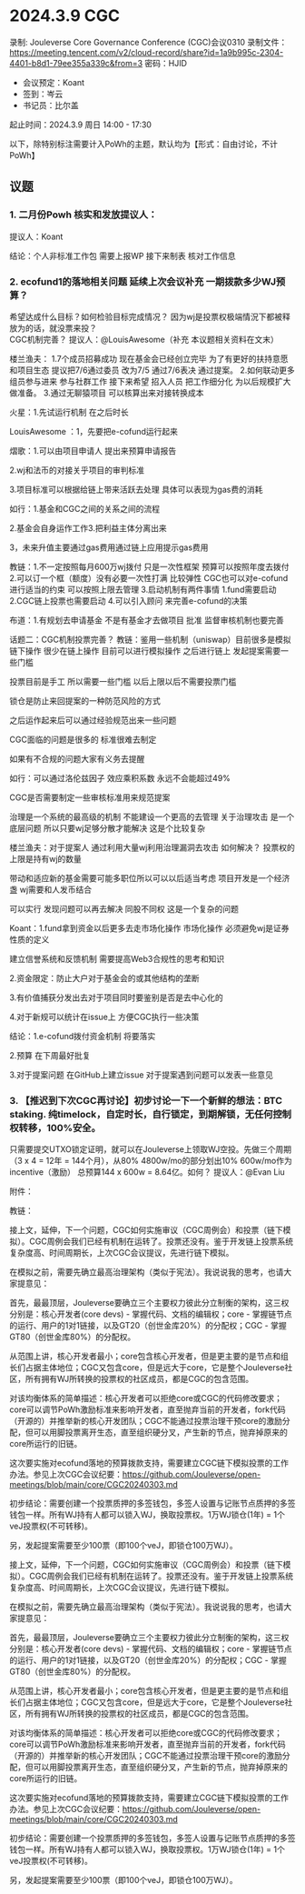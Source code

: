 # 2024.3.9 CGC

录制: Jouleverse Core Governance Conference (CGC)会议0310
录制文件：https://meeting.tencent.com/v2/cloud-record/share?id=1a9b995c-2304-4401-b8d1-79ee355a339c&from=3
密码：HJID
- 会议预定：Koant
- 签到：岑云
- 书记员：比尔盖

起止时间：2024.3.9 周日 14:00 - 17:30

以下，除特别标注需要计入PoWh的主题，默认均为【形式：自由讨论，不计PoWh】

## 议题

### 1. 二月份Powh 核实和发放提议人：
提议人：Koant

结论：个人非标准工作包 需要上报WP  接下来制表 核对工作信息


### 2. ecofund1的落地相关问题 延续上次会议补充 一期拨款多少WJ预算？
希望达成什么目标？如何检验目标完成情况？ 因为wj是投票权极端情況下都被释放为的话，就没票来投？   
CGC机制完善？
提议人：@LouisAwesome（补充 本议题相关资料在文末） 

楼兰渔夫： 1.7个成员招募成功 现在基金会已经创立完毕 为了有更好的扶持意愿 和项目生态 提议把7/6通过委员 改为7/5 通过7/6表决 通过提案。 
          2.如何联动更多组员参与进来 参与社群工作 接下来希望 招入人员 把工作细分化 为以后规模扩大做准备。
          3.通过无聊猿项目 可以核算出来对接转换成本 
          
火星：1.先试运行机制 在之后时长

LouisAwesome ：1，先要把e-cofund运行起来   

熠歌：1.可以由项目申请人 提出来预算申请报告 

2.wj和法币的对接关乎项目的审判标准

3.项目标准可以根据给链上带来活跃去处理 具体可以表现为gas费的消耗

如行：1.基金和CGC之间的关系之间的流程 

2.基金会自身运作工作3.把利益主体分离出来

3，未来升值主要通过gas费用通过链上应用提示gas费用

教链：1.不一定按照每月600万wj拨付  只是一次性框架 预算可以按照年度去拨付 
     2.可以订一个框（额度）没有必要一次性打满 比较弹性 CGC也可以对e-cofund进行适当的约束 可以按照上限去管理
     3.启动机制有两件事情 1.fund需要启动 2.CGC链上投票也需要启动
     4.可以引入顾问 来完善e-cofund的决策
     
布道：1.有规划去申请基金 不是有基金才去做项目 批准 监督审核机制也要完善

话题二：CGC机制投票完善？
教链：鉴用一些机制（uniswap）目前很多是模拟链下操作 很少在链上操作 目前可以进行模拟操作 之后进行链上  发起提案需要一些门槛

投票目前是手工 所以需要一些门槛 以后上限以后不需要投票门槛

锁仓是防止来回提案的一种防范风险的方式

之后运作起来后可以通过经验规范出来一些问题 

CGC面临的问题是很多的 标准很难去制定

如果有不合规的问题大家有义务去提醒

如行：可以通过洛伦兹因子 效应乘积系数 永远不会能超过49%

CGC是否需要制定一些审核标准用来规范提案

治理是一个系统的最高级的机制 不能建设一个更高的去管理 关于治理攻击 是一个底层问题 所以只要wj足够分散才能解决 这是个比较复杂

楼兰渔夫：对于提案人 通过利用大量wj利用治理漏洞去攻击 如何解决？ 投票权的上限是持有wj的数量

带动和适应新的基金需要可能多职位所以可以以后适当考虑 项目开发是一个经济盏 wj需要和人发币结合

可以实行 发现问题可以再去解决 同股不同权 这是一个复杂的问题

Koant：1.fund拿到资金以后更多去走市场化操作 市场化操作 必须避免wj是证券性质的定义

建立信誉系统和反馈机制 需要提高Web3合规性的思考和知识

2.资金限定：防止大户对于基金会的或其他结构的垄断

3.有价值捕获分发出去对于项目同时要鉴别是否是去中心化的

4.对于新规可以统计在issue上 方便CGC执行一些决策

结论：1.e-cofund拨付资金机制 将要落实 

2.预算 在下周最好批复

3.对于提案问题 在GitHub上建立issue 对于提案遇到问题可以发表一些意见

### 3. 【推迟到下次CGC再讨论】初步讨论一下一个新鲜的想法：BTC staking. 纯timelock，自定时长，自行锁定，到期解锁，无任何控制权转移，100%安全。
只需要提交UTXO锁定证明，就可以在Jouleverse上领取WJ空投。先做三个周期（3 x 4 = 12年 = 144个月），从80% 4800w/mo的部分划出10% 600w/mo作为incentive（激励）
总预算144 x 600w = 8.64亿。如何？
提议人：@Evan Liu 

附件：

教链：

接上文，延伸，下一个问题，CGC如何实施审议（CGC周例会）和投票（链下模拟）。CGC周例会我们已经有机制在运转了。投票还没有。鉴于开发链上投票系统复杂度高、时间周期长，上次CGC会议提议，先进行链下模拟。

在模拟之前，需要先确立最高治理架构（类似于宪法）。我说说我的思考，也请大家提意见：

首先，最最顶层，Jouleverse要确立三个主要权力彼此分立制衡的架构，这三权分别是：核心开发者(core devs) - 掌握代码、文档的编辑权；core - 掌握链节点的运行、用户的1对1链接，以及GT20（创世金库20%）的分配权；CGC - 掌握GT80（创世金库80%）的分配权。

从范围上讲，核心开发者最小；core包含核心开发者，但是更主要的是节点和组长们占据主体地位；CGC又包含core，但是远大于core，它是整个Jouleverse社区，所有拥有WJ所转换的投票权的社区成员，都是CGC的包含范围。

对该均衡体系的简单描述：核心开发者可以拒绝core或CGC的代码修改要求；core可以调节PoWh激励标准来影响开发者，直至抛弃当前的开发者，fork代码（开源的）并推举新的核心开发团队；CGC不能通过投票治理干预core的激励分配，但可以用脚投票离开生态，直至组织硬分叉，产生新的节点，抛弃掉原来的core所运行的旧链。

这次要实施对ecofund落地的预算拨款支持，需要建立CGC链下模拟投票的工作办法。参见上次CGC会议纪要：https://github.com/Jouleverse/open-meetings/blob/main/core/CGC20240303.md

初步结论：需要创建一个投票质押的多签钱包，多签人设置与记账节点质押的多签钱包一样。所有WJ持有人都可以锁入WJ，换取投票权。1万WJ锁仓(1年) = 1个veJ投票权(不可转移)。

另，发起提案需要至少100票（即100个veJ，即锁仓100万WJ）。

接上文，延伸，下一个问题，CGC如何实施审议（CGC周例会）和投票（链下模拟）。CGC周例会我们已经有机制在运转了。投票还没有。鉴于开发链上投票系统复杂度高、时间周期长，上次CGC会议提议，先进行链下模拟。

在模拟之前，需要先确立最高治理架构（类似于宪法）。我说说我的思考，也请大家提意见：

首先，最最顶层，Jouleverse要确立三个主要权力彼此分立制衡的架构，这三权分别是：核心开发者(core devs) - 掌握代码、文档的编辑权；core - 掌握链节点的运行、用户的1对1链接，以及GT20（创世金库20%）的分配权；CGC - 掌握GT80（创世金库80%）的分配权。

从范围上讲，核心开发者最小；core包含核心开发者，但是更主要的是节点和组长们占据主体地位；CGC又包含core，但是远大于core，它是整个Jouleverse社区，所有拥有WJ所转换的投票权的社区成员，都是CGC的包含范围。

对该均衡体系的简单描述：核心开发者可以拒绝core或CGC的代码修改要求；core可以调节PoWh激励标准来影响开发者，直至抛弃当前的开发者，fork代码（开源的）并推举新的核心开发团队；CGC不能通过投票治理干预core的激励分配，但可以用脚投票离开生态，直至组织硬分叉，产生新的节点，抛弃掉原来的core所运行的旧链。

这次要实施对ecofund落地的预算拨款支持，需要建立CGC链下模拟投票的工作办法。参见上次CGC会议纪要：https://github.com/Jouleverse/open-meetings/blob/main/core/CGC20240303.md

初步结论：需要创建一个投票质押的多签钱包，多签人设置与记账节点质押的多签钱包一样。所有WJ持有人都可以锁入WJ，换取投票权。1万WJ锁仓(1年) = 1个veJ投票权(不可转移)。

另，发起提案需要至少100票（即100个veJ，即锁仓100万WJ）。
